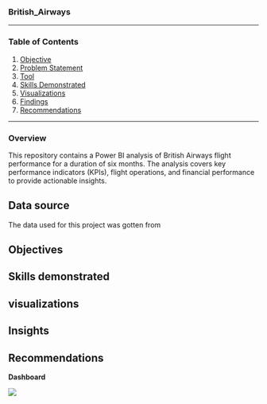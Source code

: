 ### British_Airways

---
### Table of Contents
1. [Objective](#objective)
2. [Problem Statement](#problem-statement)
3. [Tool](#tool)
4. [Skills Demonstrated](#skills-demonstrated)
5. [Visualizations](#visualizations)
6. [Findings](#findings)
7. [Recommendations](#recommendations)

---
### Overview
This repository contains a Power BI analysis of British Airways flight performance for a duration of six months. The analysis covers key performance indicators (KPIs), flight operations, and financial performance to provide actionable insights.


## Data source
The data used for this project was gotten from 

## Objectives

## Skills demonstrated

## visualizations

## Insights

## Recommendations



**Dashboard**

![](images/Sales_dashboard.png)
